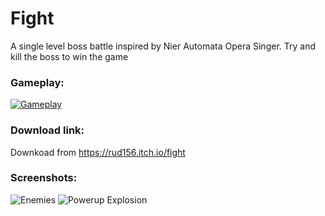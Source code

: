 # Fight
A single level boss battle inspired by Nier Automata Opera Singer. Try and kill the boss to win the game

### Gameplay:
[![Gameplay](https://img.youtube.com/vi/OB6Xc-mvPBI/0.jpg)](https://www.youtube.com/watch?v=OB6Xc-mvPBI)

### Download link:
Downkoad from https://rud156.itch.io/fight

### Screenshots:
![Enemies](./Screenshots/Screenshot_1.png)
![Powerup Explosion](./Screenshots/Screenshot_3.png)
